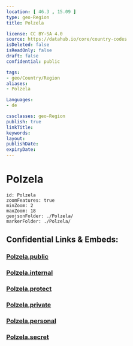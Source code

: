 ```yaml
---
location: [ 46.3 , 15.09 ] 
type: geo-Region
title: Polzela

license: CC BY-SA 4.0
source: https://datahub.io/core/country-codes
isDeleted: false
isReadOnly: false
draft: false
confidential: public

tags:
- geo/Country/Region
aliases:
- Polzela

Languages:
- de

cssclasses: geo-Region
publish: true
linkTitle: 
keywords: 
layout: 
publishDate: 
expiryDate: 
---
```


# Polzela

```leaflet
id: Polzela
zoomFeatures: true 
minZoom: 2 
maxZoom: 18
geojsonFolder: ./Polzela/
markerFolder: ./Polzela/
```


## Confidential Links & Embeds: 

### [Polzela.public](/_public/\Earth\Continent\Europe\Europe~Central\Slovenia\Regions~Slovenia\Savinjska\counties~SavinjskaPolzela.public.md) 

### [Polzela.internal](/_internal/\Earth\Continent\Europe\Europe~Central\Slovenia\Regions~Slovenia\Savinjska\counties~SavinjskaPolzela.internal.md) 

### [Polzela.protect](/_protect/\Earth\Continent\Europe\Europe~Central\Slovenia\Regions~Slovenia\Savinjska\counties~SavinjskaPolzela.protect.md) 

### [Polzela.private](/_private/\Earth\Continent\Europe\Europe~Central\Slovenia\Regions~Slovenia\Savinjska\counties~SavinjskaPolzela.private.md) 

### [Polzela.personal](/_personal/\Earth\Continent\Europe\Europe~Central\Slovenia\Regions~Slovenia\Savinjska\counties~SavinjskaPolzela.personal.md) 

### [Polzela.secret](/_secret/\Earth\Continent\Europe\Europe~Central\Slovenia\Regions~Slovenia\Savinjska\counties~SavinjskaPolzela.secret.md)

